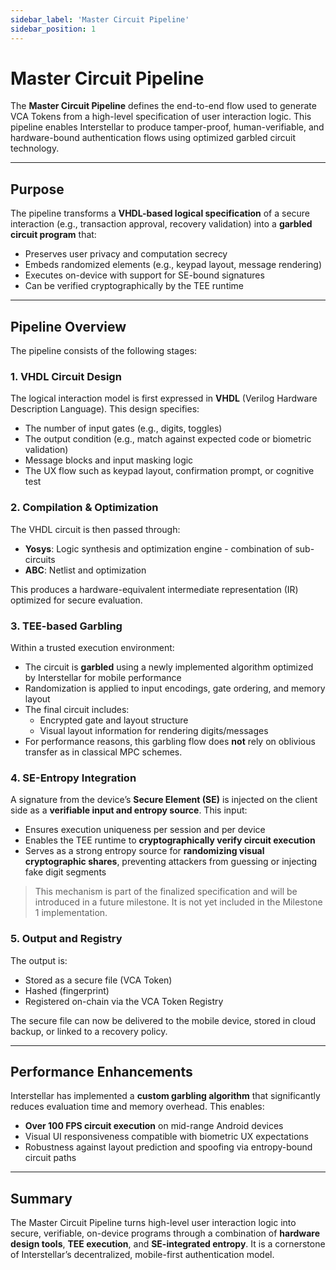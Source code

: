 ```yaml
---
sidebar_label: 'Master Circuit Pipeline'
sidebar_position: 1
---
```


# Master Circuit Pipeline

The **Master Circuit Pipeline** defines the end-to-end flow used to generate VCA Tokens from a high-level specification of user interaction logic. This pipeline enables Interstellar to produce tamper-proof, human-verifiable, and hardware-bound authentication flows using optimized garbled circuit technology.

---

## Purpose

The pipeline transforms a **VHDL-based logical specification** of a secure interaction (e.g., transaction approval, recovery validation) into a **garbled circuit program** that:

- Preserves user privacy and computation secrecy
- Embeds randomized elements (e.g., keypad layout, message rendering)
- Executes on-device with support for SE-bound signatures
- Can be verified cryptographically by the TEE runtime

---

## Pipeline Overview

The pipeline consists of the following stages:

### 1. VHDL Circuit Design

The logical interaction model is first expressed in **VHDL** (Verilog Hardware Description Language). This design specifies:

- The number of input gates (e.g., digits, toggles)
- The output condition (e.g., match against expected code or biometric validation)
- Message blocks and input masking logic
- The UX flow such as keypad layout, confirmation prompt, or cognitive test

### 2. Compilation & Optimization

The VHDL circuit is then passed through:

- **Yosys**: Logic synthesis and optimization engine - combination of sub-circuits
- **ABC**: Netlist and optimization


This produces a hardware-equivalent intermediate representation (IR) optimized for secure evaluation.

### 3. TEE-based Garbling

Within a trusted execution environment:
- The circuit is **garbled** using a newly implemented algorithm optimized by Interstellar for mobile performance
- Randomization is applied to input encodings, gate ordering, and memory layout
- The final circuit includes:
  - Encrypted gate and layout structure
  - Visual layout information for rendering digits/messages
- For performance reasons, this garbling flow does **not** rely on oblivious transfer as in classical MPC schemes.

### 4. SE-Entropy Integration

A signature from the device’s **Secure Element (SE)** is injected on the client side as a **verifiable input and entropy source**. This input:

- Ensures execution uniqueness per session and per device
- Enables the TEE runtime to **cryptographically verify circuit execution**
- Serves as a strong entropy source for **randomizing visual cryptographic shares**, preventing attackers from guessing or injecting fake digit segments

> This mechanism is part of the finalized specification and will be introduced in a future milestone. It is not yet included in the Milestone 1 implementation.

### 5. Output and Registry

The output is:
- Stored as a secure file (VCA Token)
- Hashed (fingerprint)
- Registered on-chain via the VCA Token Registry

The secure file can now be delivered to the mobile device, stored in cloud backup, or linked to a recovery policy.

---

## Performance Enhancements

Interstellar has implemented a **custom garbling algorithm** that significantly reduces evaluation time and memory overhead. This enables:

- **Over 100 FPS circuit execution** on mid-range Android devices
- Visual UI responsiveness compatible with biometric UX expectations
- Robustness against layout prediction and spoofing via entropy-bound circuit paths

---

## Summary

The Master Circuit Pipeline turns high-level user interaction logic into secure, verifiable, on-device programs through a combination of **hardware design tools**, **TEE execution**, and **SE-integrated entropy**. It is a cornerstone of Interstellar’s decentralized, mobile-first authentication model.
